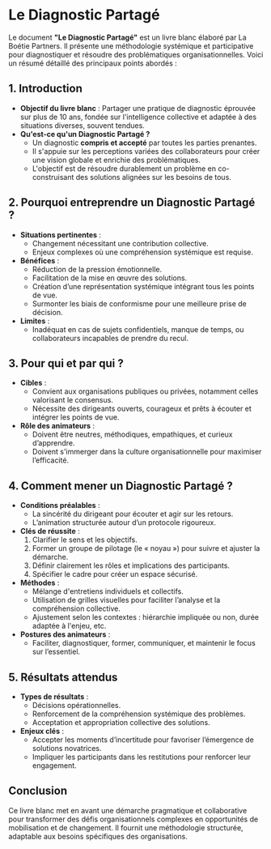 # Le Diagnostic Partagé

Le document **"Le Diagnostic Partagé"** est un livre blanc élaboré par La Boétie Partners. Il présente une méthodologie systémique et participative pour diagnostiquer et résoudre des problématiques organisationnelles. Voici un résumé détaillé des principaux points abordés :


## 1. **Introduction**

-   **Objectif du livre blanc** : Partager une pratique de diagnostic éprouvée sur plus de 10 ans, fondée sur l'intelligence collective et adaptée à des situations diverses, souvent tendues.
-   **Qu'est-ce qu'un Diagnostic Partagé ?**
    -   Un diagnostic **compris et accepté** par toutes les parties prenantes.
    -   Il s'appuie sur les perceptions variées des collaborateurs pour créer une vision globale et enrichie des problématiques.
    -   L'objectif est de résoudre durablement un problème en co-construisant des solutions alignées sur les besoins de tous.


## 2. **Pourquoi entreprendre un Diagnostic Partagé ?**

-   **Situations pertinentes** :
    -   Changement nécessitant une contribution collective.
    -   Enjeux complexes où une compréhension systémique est requise.
-   **Bénéfices** :
    -   Réduction de la pression émotionnelle.
    -   Facilitation de la mise en œuvre des solutions.
    -   Création d’une représentation systémique intégrant tous les points de vue.
    -   Surmonter les biais de conformisme pour une meilleure prise de décision.
-   **Limites** :
    -   Inadéquat en cas de sujets confidentiels, manque de temps, ou collaborateurs incapables de prendre du recul.


## 3. **Pour qui et par qui ?**

-   **Cibles** :
    -   Convient aux organisations publiques ou privées, notamment celles valorisant le consensus.
    -   Nécessite des dirigeants ouverts, courageux et prêts à écouter et intégrer les points de vue.
-   **Rôle des animateurs** :
    -   Doivent être neutres, méthodiques, empathiques, et curieux d’apprendre.
    -   Doivent s'immerger dans la culture organisationnelle pour maximiser l’efficacité.


## 4. **Comment mener un Diagnostic Partagé ?**

-   **Conditions préalables** :
    -   La sincérité du dirigeant pour écouter et agir sur les retours.
    -   L’animation structurée autour d’un protocole rigoureux.
-   **Clés de réussite** :
    1.  Clarifier le sens et les objectifs.
    2.  Former un groupe de pilotage (le « noyau ») pour suivre et ajuster la démarche.
    3.  Définir clairement les rôles et implications des participants.
    4.  Spécifier le cadre pour créer un espace sécurisé.
-   **Méthodes** :
    -   Mélange d'entretiens individuels et collectifs.
    -   Utilisation de grilles visuelles pour faciliter l’analyse et la compréhension collective.
    -   Ajustement selon les contextes : hiérarchie impliquée ou non, durée adaptée à l'enjeu, etc.
-   **Postures des animateurs** :
    -   Faciliter, diagnostiquer, former, communiquer, et maintenir le focus sur l’essentiel.


## 5. **Résultats attendus**

-   **Types de résultats** :
    -   Décisions opérationnelles.
    -   Renforcement de la compréhension systémique des problèmes.
    -   Acceptation et appropriation collective des solutions.
-   **Enjeux clés** :
    -   Accepter les moments d’incertitude pour favoriser l’émergence de solutions novatrices.
    -   Impliquer les participants dans les restitutions pour renforcer leur engagement.

## Conclusion

Ce livre blanc met en avant une démarche pragmatique et collaborative pour transformer des défis organisationnels complexes en opportunités de mobilisation et de changement. Il fournit une méthodologie structurée, adaptable aux besoins spécifiques des organisations.
<!--stackedit_data:
eyJoaXN0b3J5IjpbMTI0OTA4MjEyNSwtMTY0NTUwOTA1NV19
-->